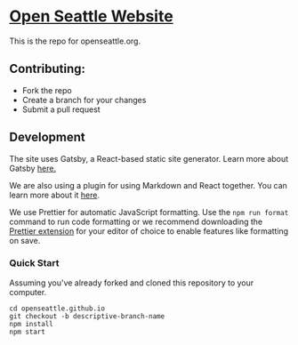 # [Open Seattle Website](https://openseattle.org)

This is the repo for openseattle.org.

## Contributing:

- Fork the repo
- Create a branch for your changes
- Submit a pull request

## Development

The site uses Gatsby, a React-based static site generator. Learn more about Gatsby [here.](https://www.gatsbyjs.com/)

We are also using a plugin for using Markdown and React together. You can learn more about it [here](https://www.gatsbyjs.com/docs/mdx/).

We use Prettier for automatic JavaScript formatting. Use the `npm run format` command to run code formatting or we recommend downloading the [Prettier extension](https://prettier.io/docs/en/editors.html) for your editor of choice to enable features like formatting on save.

### Quick Start

Assuming you've already forked and cloned this repository to your computer.

```
cd openseattle.github.io
git checkout -b descriptive-branch-name
npm install
npm start
```
